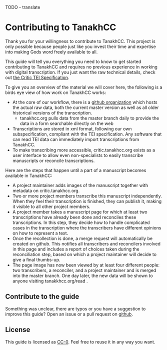 TODO - translate

# Contributing to TanakhCC

Thank you for your willingness to contribute to TanakhCC.
This project is only possible because people just like you invest their time and expertise into making Gods word freely available to all.

This guide will tell you everything you need to know to get started contributing to TanakhCC and requires no previous experience in working with digital transcription.
If you just want the raw technical details, check out [the Critic TEI Specification](https://critic.tanakhkcc.org/critic_tei_schema.rng).

To give you an overview of the material we will cover here, the following is a birds eye view of how work on TanakhCC works:
- At the core of our workflow, there is a [github organization](https://github.com/tanakhcc) which hosts the actual raw data, both the current master version as well as all older historical versions of the transcription.
    - tanakhcc.org pulls data from the master branch daily to provide the data in a form searchable directly on the web
- Transcriptions are stored in xml format, following our own subspecification, compliant with the TEI specification. Any software that can read TEI data can immediately import transcriptions from TanakhCC.
- To make transcribing more accessible, critic.tanakhcc.org exists as a user interface to allow even non-specialists to easily transcribe manuscripts or reconcile transcriptions.

Here are the steps that happen until a part of a manuscript becomes available in TanakhCC:
- A project maintainer adds images of the manuscript together with metadata on critic.tanakhcc.org.
- Two or more project members transcribe this manuscript independently. When they feel their transcription is finished, they can publish it, making it visible to all other project members.
- A project member takes a manuscript page for which at least two transcriptions have already been done and reconciles these transcriptions. In this step, they decide how to handle complicated cases in the transcription where the transcribers have different opinions on how to represent a text.
- Once the recollection is done, a merge request will automatically be created on github. This notifies all transcribers and reconcilers involved in this page and includes a report of choices taken during the reconciliation step, based on which a project maintainer will decide to give a final thumbs-up.
- The page image has now been viewed by at least four different people: two transcribers, a reconciler, and a project maintainer and is merged into the master branch. One day later, the new data will be shown to anyone visiting tanakkhcc.org/read .

## Contribute to the guide
Something was unclear, there are typos or you have a suggestion to improve this guide? Open an issue or a pull request on [github](https://github.com/tanakhcc/guide).

## License
This guide is licensed as [CC-0](https://creativecommons.org/public-domain/cc0/). Feel free to reuse it in any way you want.
